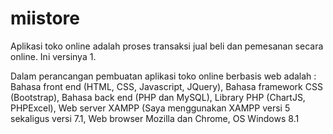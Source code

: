 # miistore
Aplikasi toko online adalah proses transaksi jual beli dan pemesanan secara online. Ini versinya 1.

Dalam perancangan pembuatan aplikasi toko online berbasis web adalah :<br/>
Bahasa front end (HTML, CSS, Javascript, JQuery),
Bahasa framework CSS (Bootstrap),
Bahasa back end (PHP dan MySQL),
Library PHP (ChartJS, PHPExcel),
Web server XAMPP (Saya menggunakan XAMPP versi 5 sekaligus versi 7.1,
Web browser Mozilla dan Chrome,
OS Windows 8.1

